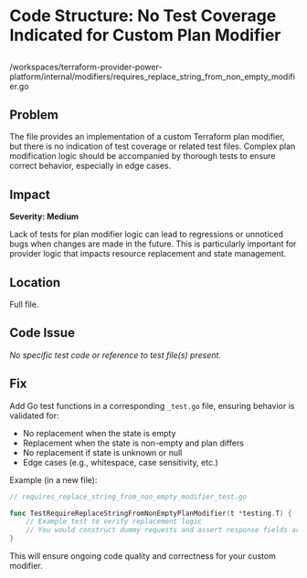 # Code Structure: No Test Coverage Indicated for Custom Plan Modifier

##

/workspaces/terraform-provider-power-platform/internal/modifiers/requires_replace_string_from_non_empty_modifier.go

## Problem

The file provides an implementation of a custom Terraform plan modifier, but there is no indication of test coverage or related test files. Complex plan modification logic should be accompanied by thorough tests to ensure correct behavior, especially in edge cases.

## Impact

**Severity: Medium**

Lack of tests for plan modifier logic can lead to regressions or unnoticed bugs when changes are made in the future. This is particularly important for provider logic that impacts resource replacement and state management.

## Location

Full file.

## Code Issue

_No specific test code or reference to test file(s) present._

## Fix

Add Go test functions in a corresponding `_test.go` file, ensuring behavior is validated for:

- No replacement when the state is empty
- Replacement when the state is non-empty and plan differs
- No replacement if state is unknown or null
- Edge cases (e.g., whitespace, case sensitivity, etc.)

Example (in a new file):

```go
// requires_replace_string_from_non_empty_modifier_test.go

func TestRequireReplaceStringFromNonEmptyPlanModifier(t *testing.T) {
    // Example test to verify replacement logic
    // You would construct dummy requests and assert response fields are set as intended
}
```

This will ensure ongoing code quality and correctness for your custom modifier.
